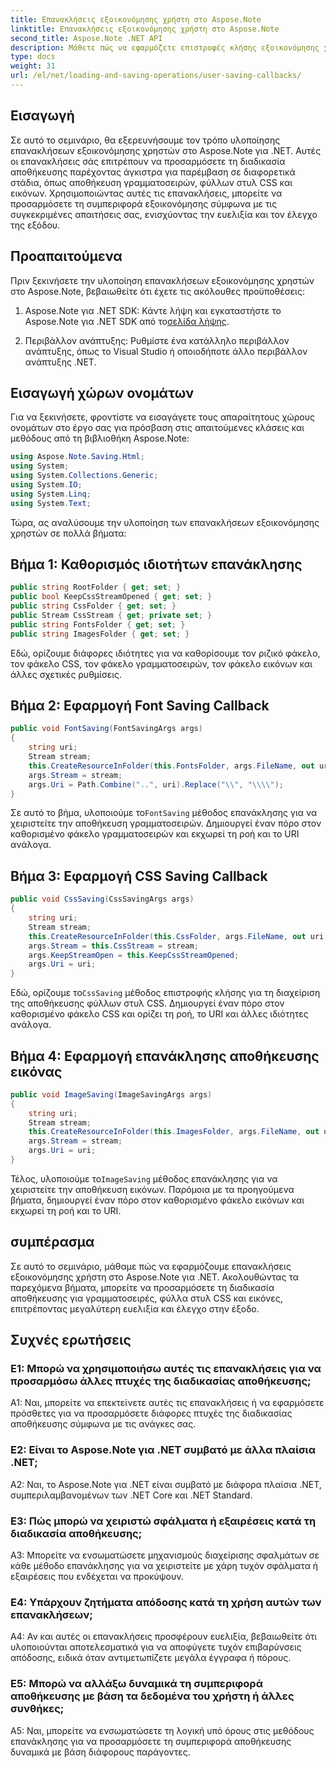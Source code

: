 ```yaml
---
title: Επανακλήσεις εξοικονόμησης χρήστη στο Aspose.Note
linktitle: Επανακλήσεις εξοικονόμησης χρήστη στο Aspose.Note
second_title: Aspose.Note .NET API
description: Μάθετε πώς να εφαρμόζετε επιστροφές κλήσης εξοικονόμησης χρηστών στο Aspose.Note για .NET για να προσαρμόσετε την αποθήκευση γραμματοσειρών, CSS και εικόνων.
type: docs
weight: 31
url: /el/net/loading-and-saving-operations/user-saving-callbacks/
---
```

## Εισαγωγή

Σε αυτό το σεμινάριο, θα εξερευνήσουμε τον τρόπο υλοποίησης επανακλήσεων εξοικονόμησης χρηστών στο Aspose.Note για .NET. Αυτές οι επανακλήσεις σάς επιτρέπουν να προσαρμόσετε τη διαδικασία αποθήκευσης παρέχοντας άγκιστρα για παρέμβαση σε διαφορετικά στάδια, όπως αποθήκευση γραμματοσειρών, φύλλων στυλ CSS και εικόνων. Χρησιμοποιώντας αυτές τις επανακλήσεις, μπορείτε να προσαρμόσετε τη συμπεριφορά εξοικονόμησης σύμφωνα με τις συγκεκριμένες απαιτήσεις σας, ενισχύοντας την ευελιξία και τον έλεγχο της εξόδου.

## Προαπαιτούμενα

Πριν ξεκινήσετε την υλοποίηση επανακλήσεων εξοικονόμησης χρηστών στο Aspose.Note, βεβαιωθείτε ότι έχετε τις ακόλουθες προϋποθέσεις:

1.  Aspose.Note για .NET SDK: Κάντε λήψη και εγκαταστήστε το Aspose.Note για .NET SDK από το[σελίδα λήψης](https://releases.aspose.com/note/net/).
   
2. Περιβάλλον ανάπτυξης: Ρυθμίστε ένα κατάλληλο περιβάλλον ανάπτυξης, όπως το Visual Studio ή οποιοδήποτε άλλο περιβάλλον ανάπτυξης .NET.

## Εισαγωγή χώρων ονομάτων

Για να ξεκινήσετε, φροντίστε να εισαγάγετε τους απαραίτητους χώρους ονομάτων στο έργο σας για πρόσβαση στις απαιτούμενες κλάσεις και μεθόδους από τη βιβλιοθήκη Aspose.Note:

```csharp
using Aspose.Note.Saving.Html;
using System;
using System.Collections.Generic;
using System.IO;
using System.Linq;
using System.Text;
```

Τώρα, ας αναλύσουμε την υλοποίηση των επανακλήσεων εξοικονόμησης χρηστών σε πολλά βήματα:

## Βήμα 1: Καθορισμός ιδιοτήτων επανάκλησης

```csharp
public string RootFolder { get; set; }
public bool KeepCssStreamOpened { get; set; }
public string CssFolder { get; set; }
public Stream CssStream { get; private set; }
public string FontsFolder { get; set; }
public string ImagesFolder { get; set; }
```

Εδώ, ορίζουμε διάφορες ιδιότητες για να καθορίσουμε τον ριζικό φάκελο, τον φάκελο CSS, τον φάκελο γραμματοσειρών, τον φάκελο εικόνων και άλλες σχετικές ρυθμίσεις.

## Βήμα 2: Εφαρμογή Font Saving Callback

```csharp
public void FontSaving(FontSavingArgs args)
{
    string uri;
    Stream stream;
    this.CreateResourceInFolder(this.FontsFolder, args.FileName, out uri, out stream);
    args.Stream = stream;
    args.Uri = Path.Combine("..", uri).Replace("\\", "\\\\");
}
```

 Σε αυτό το βήμα, υλοποιούμε το`FontSaving` μέθοδος επανάκλησης για να χειριστείτε την αποθήκευση γραμματοσειρών. Δημιουργεί έναν πόρο στον καθορισμένο φάκελο γραμματοσειρών και εκχωρεί τη ροή και το URI ανάλογα.

## Βήμα 3: Εφαρμογή CSS Saving Callback

```csharp
public void CssSaving(CssSavingArgs args)
{
    string uri;
    Stream stream;
    this.CreateResourceInFolder(this.CssFolder, args.FileName, out uri, out stream);
    args.Stream = this.CssStream = stream;
    args.KeepStreamOpen = this.KeepCssStreamOpened;
    args.Uri = uri;
}
```

 Εδώ, ορίζουμε το`CssSaving` μέθοδος επιστροφής κλήσης για τη διαχείριση της αποθήκευσης φύλλων στυλ CSS. Δημιουργεί έναν πόρο στον καθορισμένο φάκελο CSS και ορίζει τη ροή, το URI και άλλες ιδιότητες ανάλογα.

## Βήμα 4: Εφαρμογή επανάκλησης αποθήκευσης εικόνας

```csharp
public void ImageSaving(ImageSavingArgs args)
{
    string uri;
    Stream stream;
    this.CreateResourceInFolder(this.ImagesFolder, args.FileName, out uri, out stream);
    args.Stream = stream;
    args.Uri = uri;
}
```

 Τέλος, υλοποιούμε το`ImageSaving` μέθοδος επανάκλησης για να χειριστείτε την αποθήκευση εικόνων. Παρόμοια με τα προηγούμενα βήματα, δημιουργεί έναν πόρο στον καθορισμένο φάκελο εικόνων και εκχωρεί τη ροή και το URI.

## συμπέρασμα

Σε αυτό το σεμινάριο, μάθαμε πώς να εφαρμόζουμε επανακλήσεις εξοικονόμησης χρήστη στο Aspose.Note για .NET. Ακολουθώντας τα παρεχόμενα βήματα, μπορείτε να προσαρμόσετε τη διαδικασία αποθήκευσης για γραμματοσειρές, φύλλα στυλ CSS και εικόνες, επιτρέποντας μεγαλύτερη ευελιξία και έλεγχο στην έξοδο.

## Συχνές ερωτήσεις

### Ε1: Μπορώ να χρησιμοποιήσω αυτές τις επανακλήσεις για να προσαρμόσω άλλες πτυχές της διαδικασίας αποθήκευσης;

A1: Ναι, μπορείτε να επεκτείνετε αυτές τις επανακλήσεις ή να εφαρμόσετε πρόσθετες για να προσαρμόσετε διάφορες πτυχές της διαδικασίας αποθήκευσης σύμφωνα με τις ανάγκες σας.

### Ε2: Είναι το Aspose.Note για .NET συμβατό με άλλα πλαίσια .NET;

A2: Ναι, το Aspose.Note για .NET είναι συμβατό με διάφορα πλαίσια .NET, συμπεριλαμβανομένων των .NET Core και .NET Standard.

### Ε3: Πώς μπορώ να χειριστώ σφάλματα ή εξαιρέσεις κατά τη διαδικασία αποθήκευσης;

A3: Μπορείτε να ενσωματώσετε μηχανισμούς διαχείρισης σφαλμάτων σε κάθε μέθοδο επανάκλησης για να χειριστείτε με χάρη τυχόν σφάλματα ή εξαιρέσεις που ενδέχεται να προκύψουν.

### Ε4: Υπάρχουν ζητήματα απόδοσης κατά τη χρήση αυτών των επανακλήσεων;

A4: Αν και αυτές οι επανακλήσεις προσφέρουν ευελιξία, βεβαιωθείτε ότι υλοποιούνται αποτελεσματικά για να αποφύγετε τυχόν επιβαρύνσεις απόδοσης, ειδικά όταν αντιμετωπίζετε μεγάλα έγγραφα ή πόρους.

### Ε5: Μπορώ να αλλάξω δυναμικά τη συμπεριφορά αποθήκευσης με βάση τα δεδομένα του χρήστη ή άλλες συνθήκες;

A5: Ναι, μπορείτε να ενσωματώσετε τη λογική υπό όρους στις μεθόδους επανάκλησης για να προσαρμόσετε τη συμπεριφορά αποθήκευσης δυναμικά με βάση διάφορους παράγοντες.